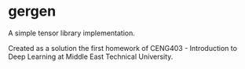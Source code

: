 # gergen

A simple tensor library implementation.

Created as a solution the first homework of CENG403 - Introduction to Deep Learning at Middle East Technical University.

